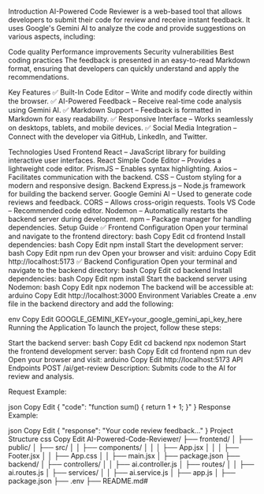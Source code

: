 Introduction
AI-Powered Code Reviewer is a web-based tool that allows developers to submit their code for review and receive instant feedback. It uses Google's Gemini AI to analyze the code and provide suggestions on various aspects, including:

Code quality
Performance improvements
Security vulnerabilities
Best coding practices
The feedback is presented in an easy-to-read Markdown format, ensuring that developers can quickly understand and apply the recommendations.

Key Features
✅ Built-In Code Editor – Write and modify code directly within the browser.
✅ AI-Powered Feedback – Receive real-time code analysis using Gemini AI.
✅ Markdown Support – Feedback is formatted in Markdown for easy readability.
✅ Responsive Interface – Works seamlessly on desktops, tablets, and mobile devices.
✅ Social Media Integration – Connect with the developer via GitHub, LinkedIn, and Twitter.

Technologies Used
Frontend
React – JavaScript library for building interactive user interfaces.
React Simple Code Editor – Provides a lightweight code editor.
PrismJS – Enables syntax highlighting.
Axios – Facilitates communication with the backend.
CSS – Custom styling for a modern and responsive design.
Backend
Express.js – Node.js framework for building the backend server.
Google Gemini AI – Used to generate code reviews and feedback.
CORS – Allows cross-origin requests.
Tools
VS Code – Recommended code editor.
Nodemon – Automatically restarts the backend server during development.
npm – Package manager for handling dependencies.
Setup Guide
✅ Frontend Configuration
Open your terminal and navigate to the frontend directory:
bash
Copy
Edit
cd frontend
Install dependencies:
bash
Copy
Edit
npm install
Start the development server:
bash
Copy
Edit
npm run dev
Open your browser and visit:
arduino
Copy
Edit
http://localhost:5173
✅ Backend Configuration
Open your terminal and navigate to the backend directory:
bash
Copy
Edit
cd backend
Install dependencies:
bash
Copy
Edit
npm install
Start the backend server using Nodemon:
bash
Copy
Edit
npx nodemon
The backend will be accessible at:
arduino
Copy
Edit
http://localhost:3000
Environment Variables
Create a .env file in the backend directory and add the following:

env
Copy
Edit
GOOGLE_GEMINI_KEY=your_google_gemini_api_key_here
Running the Application
To launch the project, follow these steps:

Start the backend server:
bash
Copy
Edit
cd backend
npx nodemon
Start the frontend development server:
bash
Copy
Edit
cd frontend
npm run dev
Open your browser and visit:
arduino
Copy
Edit
http://localhost:5173
API Endpoints
POST /ai/get-review
Description: Submits code to the AI for review and analysis.

Request Example:

json
Copy
Edit
{
  "code": "function sum() { return 1 + 1; }"
}
Response Example:

json
Copy
Edit
{
  "response": "Your code review feedback..."
}
Project Structure
css
Copy
Edit
AI-Powered-Code-Reviewer/
├── frontend/
│   ├── public/
│   ├── src/
│   │   ├── components/
│   │   │   ├── App.jsx
│   │   │   ├── Footer.jsx
│   │   ├── App.css
│   │   ├── main.jsx
│   ├── package.json
├── backend/
│   ├── controllers/
│   │   ├── ai.controller.js
│   ├── routes/
│   │   ├── ai.routes.js
│   ├── services/
│   │   ├── ai.service.js
│   ├── app.js
│   ├── package.json
├── .env
├── README.md#
